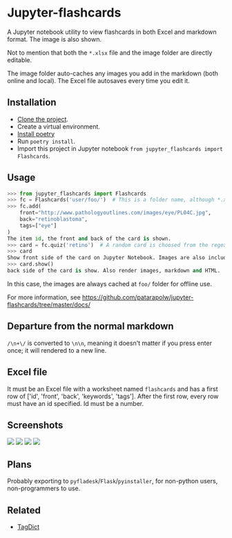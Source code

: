 # Jupyter-flashcards

A Jupyter notebook utility to view flashcards in both Excel and markdown format. The image is also shown.

Not to mention that both the `*.xlsx` file and the image folder are directly editable.

The image folder auto-caches any images you add in the markdown (both online and local). The Excel file autosaves every time you edit it.

## Installation

- [Clone the project]().
- Create a virtual environment.
- [Install poetry](https://github.com/sdispater/poetry#installation)
- Run `poetry install`.
- Import this project in Jupyter notebook `from jupyter_flashcards import Flashcards`.

## Usage

```python
>>> from jupyter_flashcards import Flashcards
>>> fc = Flashcards('user/foo/')  # This is a folder name, although *.xlsx is also supported.
>>> fc.add(
    front="http://www.pathologyoutlines.com/images/eye/PL04C.jpg",
    back="retinoblastoma",
    tags=["eye"]
)
The item id, the front and back of the card is shown.
>>> card = fc.quiz('retino')  # A random card is choosed from the regex "retino"
>>> card
Show front side of the card on Jupyter Notebook. Images are also included (no need to be inside markdown tags, or img tags.) Markdown is rendered to HTML.
>>> card.show()
back side of the card is show. Also render images, markdown and HTML.

```
In this case, the images are always cached at `foo/` folder for offline use.

For more information, see https://github.com/patarapolw/jupyter-flashcards/tree/master/docs/

## Departure from the normal markdown

`/\n+\/` is converted to `\n\n`, meaning it doesn't matter if you press enter once; it will rendered to a new line.

## Excel file

It must be an Excel file with a worksheet named `flashcards` and has a first row of ['id', 'front', 'back', 'keywords', 'tags']. After the first row, every row must have an id specified. Id must be a number.

## Screenshots

<img src="https://raw.githubusercontent.com/patarapolw/jupyter-flashcards/master/screenshots/1.png" />
<img src="https://raw.githubusercontent.com/patarapolw/jupyter-flashcards/master/screenshots/2.png" />
<img src="https://raw.githubusercontent.com/patarapolw/jupyter-flashcards/master/screenshots/3.png" />
<img src="https://raw.githubusercontent.com/patarapolw/jupyter-flashcards/master/screenshots/4.png" />

## Plans

Probably exporting to `pyfladesk`/`Flask`/`pyinstaller`, for non-python users, non-programmers to use.

## Related

- [TagDict](https://github.com/patarapolw/TagDict)
